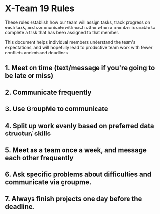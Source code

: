 # X-Team 19 Rules

These rules establish how our team will assign tasks,
track progress on each task, and communicate with each other 
when a member is unable to complete a task that has been assigned to that member.

This document helps individual members understand the team's expectations,
and will hopefully lead to productive team work with fewer conflicts
and missed deadlines.

## 1. Meet on time (text/message if you're going to be late or miss)
## 2. Communicate frequently 
## 3. Use GroupMe to communicate
## 4. Split up work evenly based on preferred data structur/ skills
## 5. Meet as a team once a week, and message each other frequently
## 6. Ask specific problems about difficulties and communicate via groupme.
## 7. Always finish projects one day before the deadline.



